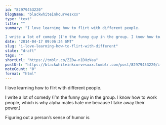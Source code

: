 ```yaml
---
id: "82979453220"
blogName: "blackwhiteinkcurvesxxx"
type: "text"
title: ""
summary: "I love learning how to flirt with different people.

I write a lot of comedy (I'm the funny guy in the group. I know how to..."
date: "2014-04-17 09:06:34 GMT"
slug: "i-love-learning-how-to-flirt-with-different"
state: "draft"
tags: ""
shortUrl: "https://tmblr.co/ZZ0w-n1DHzVaa"
postUrl: "https://blackwhiteinkcurvesxxx.tumblr.com/post/82979453220/i-love-learning-how-to-flirt-with-different"
noteCount: "0"
format: "html"
---
```


I love learning how to flirt with different people.

I write a lot of comedy (I’m the funny guy in the group. I know how to work people, which is why alpha males hate me because I take away their power.)

Figuring out a person’s sense of humor is